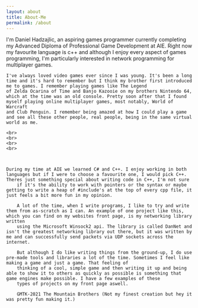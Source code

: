 ```yaml
---
layout: about
title: About-Me
permalink: /about
---
```


I'm Daniel Hadzajlic, an aspiring games programmer currently completing my Advanced Diploma of Professional Game Development at AIE. Right now my favourite language is c++
	and although I enjoy every aspect of games programming, I'm particularly interested in network programming for multiplayer games.
	
	I've always loved video games ever since I was young. It's been a long time and it's hard to remember but I think my brother first introduced me to games. I remember playing games like The Legend
	of Zelda Ocarina of Time and Banjo Kazooie on my brothers Nintendo 64, which at the time was an old console. Pretty soon after that I found myself playing online multiplayer games, most notably, World of Warcraft
	and Club Penguin. I remember being amazed at how I could play a game and see all these other people, real people, being in the same virtual world as me.

    <br>
    <br>
    <br>
    <br>
    


    During my time at AIE we learned C# and C++. I enjoy working in both languages but if I were to choose a favourite one, I would pick C++. Theres just something special about writing code in C++, I'm not sure
		if it's the ability to work with pointers or the syntax or maybe getting to write a heap of #include's at the top of every cpp file, it just feels a bit more fun in my opinion.
		
		A lot of the time, when I write programs, I like to try and write them from as-scratch as I can. An example of one project like this, which you can find on my websites front page, is my networking library written
		using the Microsoft Winsock2 api. The library is called DanNet and isn't the greatest networking library out there, but it was written by me and can successfully send packets via UDP sockets across the internet.
		
		But although I do like writing things from the ground-up, I do use pre-made tools and libraries a lot of the time. Sometimes I feel like making a game and just a game. That feeling of
		thinking of a cool, simple game and then writing it up and being able to show it to others as quickly as possible is something that game engines make possible. I have a few examples of these
		types of projects on my front page aswell.
		
		GMTK-2021 The Mountain Brothers (Not my finest creation but hey it was pretty fun making it.)
